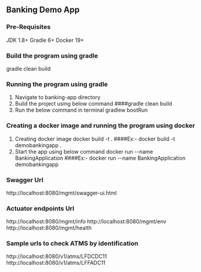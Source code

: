 ## Banking Demo App

### Pre-Requisites

JDK 1.8+ 
Gradle 6+
Docker 19+

### Build the program using gradle
gradle clean build

### Running the program using gradle
1. Navigate to banking-app directory
2. Build the project using below command
   ####gradle clean build
2. Run the below command in terminal
   gradlew bootRun

### Creating a docker image and running the program using docker
1. Creating docker image
   docker build -t <imagename> .
   ####Ex:- docker build -t demobankingapp .
2. Start the app using below command
   docker run --name BankingApplication <imagename>
   ####Ex:- docker run --name BankingApplication demobankingapp

### Swagger Url
http://localhost:8080/mgmt/swagger-ui.html

### Actuator endpoints Url
http://localhost:8080/mgmt/info
http://localhost:8080/mgmt/env
http://localhost:8080/mgmt/health

### Sample urls to check ATMS by identification
http://localhost:8080/v1/atms/LFDCDC11
http://localhost:8080/v1/atms/LFFADC11


